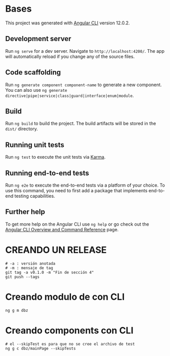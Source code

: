 # Bases

This project was generated with [Angular CLI](https://github.com/angular/angular-cli) version 12.0.2.

## Development server

Run `ng serve` for a dev server. Navigate to `http://localhost:4200/`. The app will automatically reload if you change any of the source files.

## Code scaffolding

Run `ng generate component component-name` to generate a new component. You can also use `ng generate directive|pipe|service|class|guard|interface|enum|module`.

## Build

Run `ng build` to build the project. The build artifacts will be stored in the `dist/` directory.

## Running unit tests

Run `ng test` to execute the unit tests via [Karma](https://karma-runner.github.io).

## Running end-to-end tests

Run `ng e2e` to execute the end-to-end tests via a platform of your choice. To use this command, you need to first add a package that implements end-to-end testing capabilities.

## Further help

To get more help on the Angular CLI use `ng help` or go check out the [Angular CLI Overview and Command Reference](https://angular.io/cli) page.

# CREANDO UN RELEASE

```
# -a : versión anotada
# -m : mensaje de tag
git tag -a v0.1.0 -m "Fin de sección 4"
git push --tags
```

# Creando modulo de con CLI

```
ng g m dbz

```

# Creando components con CLI

```
# el --skipTest es para que no se cree el archivo de test
ng g c dbz/mainPage --skipTests
```
